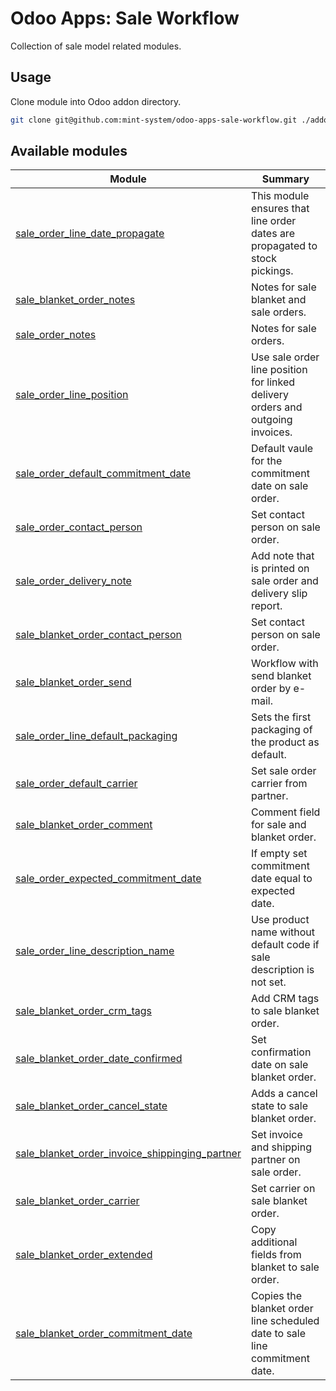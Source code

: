 # Odoo Apps: Sale Workflow

Collection of sale model related modules.

## Usage

Clone module into Odoo addon directory.

```bash
git clone git@github.com:mint-system/odoo-apps-sale-workflow.git ./addons/sale_workflow
```

## Available modules

| Module                                                                                            | Summary                                                                        |
| ------------------------------------------------------------------------------------------------- | ------------------------------------------------------------------------------ |
| [sale_order_line_date_propagate](sale_order_line_date_propagate/)                                 | This module ensures that line order dates are propagated to stock pickings.    |
| [sale_blanket_order_notes](sale_blanket_order_notes/)                                             | Notes for sale blanket and sale orders.                                        |
| [sale_order_notes](sale_order_notes/)                                                             | Notes for sale orders.                                                         |
| [sale_order_line_position](sale_order_line_position/)                                             | Use sale order line position for linked delivery orders and outgoing invoices. |
| [sale_order_default_commitment_date](sale_order_default_commitment_date/)                         | Default vaule for the commitment date on sale order.                           |
| [sale_order_contact_person](sale_order_contact_person/)                                           | Set contact person on sale order.                                              |
| [sale_order_delivery_note](sale_order_delivery_note/)                                             | Add note that is printed on sale order and delivery slip report.               |
| [sale_blanket_order_contact_person](sale_blanket_order_contact_person/)                           | Set contact person on sale order.                                              |
| [sale_blanket_order_send](sale_blanket_order_send/)                                               | Workflow with send blanket order by e-mail.                                    |
| [sale_order_line_default_packaging](sale_order_line_default_packaging/)                           | Sets the first packaging of the product as default.                            |
| [sale_order_default_carrier](sale_order_default_carrier/)                                         | Set sale order carrier from partner.                                           |
| [sale_blanket_order_comment](sale_blanket_order_comment/)                                         | Comment field for sale and blanket order.                                      |
| [sale_order_expected_commitment_date](sale_order_expected_commitment_date/)                       | If empty set commitment date equal to expected date.                           |
| [sale_order_line_description_name](sale_order_line_description_name/)                             | Use product name without default code if sale description is not set.          |
| [sale_blanket_order_crm_tags](sale_blanket_order_crm_tags/)                                       | Add CRM tags to sale blanket order.                                            |
| [sale_blanket_order_date_confirmed](sale_blanket_order_date_confirmed/)                           | Set confirmation date on sale blanket order.                                   |
| [sale_blanket_order_cancel_state](sale_blanket_order_cancel_state/)                               | Adds a cancel state to sale blanket order.                                     |
| [sale_blanket_order_invoice_shippinging_partner](sale_blanket_order_invoice_shippinging_partner/) | Set invoice and shipping partner on sale order.                                |
| [sale_blanket_order_carrier](sale_blanket_order_carrier/)                                         | Set carrier on sale blanket order.                                             |
| [sale_blanket_order_extended](sale_blanket_order_extended/)                                       | Copy additional fields from blanket to sale order.                             |
| [sale_blanket_order_commitment_date](sale_blanket_order_commitment_date/)                         | Copies the blanket order line scheduled date to sale line commitment date.     |
